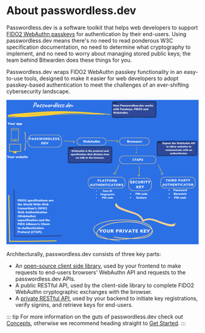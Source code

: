 # About passwordless.dev

Passwordless.dev is a software toolkit that helps web developers to support [FIDO2 WebAuthn passkeys](concepts.html#fido2) for authentication by their end-users. Using passwordless.dev means there's no need to read ponderous W3C specification documentation, no need to determine what cryptography to implement, and no need to worry about managing stored public keys; the team behind Bitwarden does these things for you.

Passwordless.dev wraps FIDO2 WebAuthn passkey functionality in an easy-to-use tools, designed to make it easier for web developers to adopt passkey-based authentication to meet the challenges of an ever-shifting cybersecurity landscape.

![Passwordless.dev operation flow](./diagram.png)

Architecturally, passwordless.dev consists of three key parts:

- An [open-source client side library](js-client), used by your frontend to make requests to end-users browsers' WebAuthn API and requests to the passwordless.dev APIs.
- A public RESTful API, used by the client-side library to complete FIDO2 WebAuthn cryptographic exchanges with the browser.
- A [private RESTful API](api), used by your backend to initiate key registrations, verify signins, and retrieve keys for end-users.

::: tip
For more information on the guts of passwordless.dev check out [Concepts](concepts), otherwise we recommend heading straight to [Get Started](get-started).
:::
